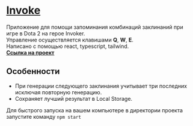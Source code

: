 # [Invoke](https://darling-trifle-30ec30.netlify.app/)

Приложение для помощи запоминания комбинаций заклинаний при игре в Dota 2 на герое Invoker.  
Управление осуществляется клавишами **Q**, **W**, **E**.  
Написано с помощью react, typescript, tailwind.  
**[Ссылка на проект](https://darling-trifle-30ec30.netlify.app/)**

## Особенности

- При генерации следующего заклинания учитывает три последних исключая повторную генерацию.
- Сохраняет лучший результат в Local Storage.

Для быстрого запуска на вашем компьютере в директории проекта запустите команду `npm start`
